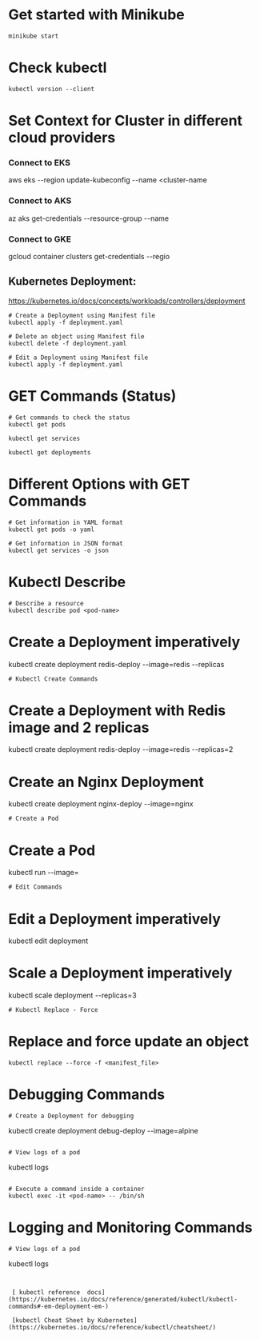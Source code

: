 
# Get started with Minikube
```
minikube start
```

# Check kubectl 
```
kubectl version --client
```
# Set Context for Cluster in different cloud providers
### Connect to EKS
aws eks --region <region> update-kubeconfig --name <cluster-name
### Connect to AKS
az aks get-credentials --resource-group <resource-group> --name 
### Connect to GKE
gcloud container clusters get-credentials <cluster-name> --regio

## Kubernetes Deployment: 
https://kubernetes.io/docs/concepts/workloads/controllers/deployment
```
# Create a Deployment using Manifest file
kubectl apply -f deployment.yaml

# Delete an object using Manifest file
kubectl delete -f deployment.yaml

# Edit a Deployment using Manifest file
kubectl apply -f deployment.yaml
```
# GET Commands (Status)
```
# Get commands to check the status
kubectl get pods

kubectl get services

kubectl get deployments
```
# Different Options with GET Commands
```
# Get information in YAML format
kubectl get pods -o yaml

# Get information in JSON format
kubectl get services -o json
```
# Kubectl Describe
```
# Describe a resource
kubectl describe pod <pod-name>
```

# Create a Deployment imperatively
kubectl create deployment redis-deploy --image=redis --replicas
```
# Kubectl Create Commands
```
# Create a Deployment with Redis image and 2 replicas
kubectl create deployment redis-deploy --image=redis --replicas=2

# Create an Nginx Deployment
kubectl create deployment nginx-deploy --image=nginx
```
# Create a Pod
```
# Create a Pod
kubectl run <pod-name> --image=<image-name>
```
# Edit Commands
```
# Edit a Deployment imperatively
kubectl edit deployment <deployment-name>

# Scale a Deployment imperatively
kubectl scale deployment <deployment-name> --replicas=3
```
# Kubectl Replace - Force
```
# Replace and force update an object
```
kubectl replace --force -f <manifest_file>
```
# Debugging Commands
```
# Create a Deployment for debugging
```
kubectl create deployment debug-deploy --image=alpine
```

# View logs of a pod
```
kubectl logs <pod-name>
```

# Execute a command inside a container
kubectl exec -it <pod-name> -- /bin/sh
```
# Logging and Monitoring Commands
```
# View logs of a pod
```
kubectl logs <pod-name>
```


 [ kubectl reference  docs](https://kubernetes.io/docs/reference/generated/kubectl/kubectl-commands#-em-deployment-em-)

 [kubectl Cheat Sheet by Kubernetes](https://kubernetes.io/docs/reference/kubectl/cheatsheet/)

